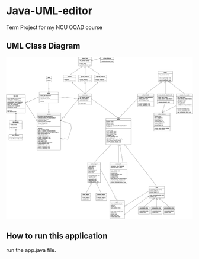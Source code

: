# Java-UML-editor
Term Project for my NCU OOAD course
## UML Class Diagram
![UML Class Diagram](UML_class_diagram.png)
## How to run this application
run the app.java file.
